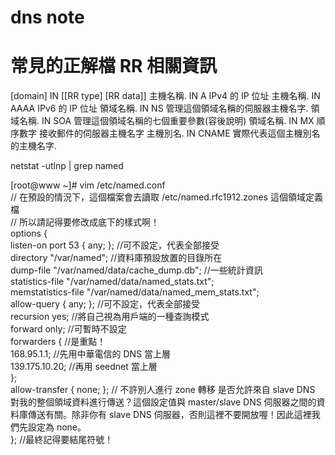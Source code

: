 # dns note
# 常見的正解檔 RR 相關資訊
[domain]    IN  [[RR type]  [RR data]]
主機名稱.   IN  A           IPv4 的 IP 位址
主機名稱.   IN  AAAA        IPv6 的 IP 位址
領域名稱.   IN  NS          管理這個領域名稱的伺服器主機名字.
領域名稱.   IN  SOA         管理這個領域名稱的七個重要參數(容後說明)
領域名稱.   IN  MX          順序數字  接收郵件的伺服器主機名字
主機別名.   IN  CNAME       實際代表這個主機別名的主機名字.

netstat -utlnp | grep named


[root@www ~]# vim /etc/named.conf						
// 在預設的情況下，這個檔案會去讀取 /etc/named.rfc1912.zones 這個領域定義檔						
// 所以請記得要修改成底下的樣式啊！						
options {						
	listen-on port 53  { any; };     //可不設定，代表全部接受					
	directory          "/var/named"; //資料庫預設放置的目錄所在					
	dump-file          "/var/named/data/cache_dump.db"; //一些統計資訊					
	statistics-file    "/var/named/data/named_stats.txt";					
	memstatistics-file "/var/named/data/named_mem_stats.txt";					
	allow-query        { any; };     //可不設定，代表全部接受					
	recursion yes;                   //將自己視為用戶端的一種查詢模式					
	forward only;                    //可暫時不設定					
	forwarders {                     //是重點！					
		168.95.1.1;              //先用中華電信的 DNS 當上層				
		139.175.10.20;           //再用 seednet 當上層				
	};					
	allow-transfer  { none; };   // 不許別人進行 zone 轉移			是否允許來自 slave DNS 對我的整個領域資料進行傳送？這個設定值與 master/slave DNS 伺服器之間的資料庫傳送有關。除非你有 slave DNS 伺服器，否則這裡不要開放喔！因此這裡我們先設定為 none。		
};  //最終記得要結尾符號！						
